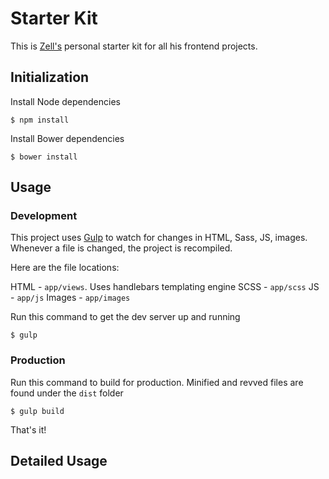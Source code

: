 # Starter Kit

This is [Zell's](http://www.zell-weekeat.com) personal starter kit for all his frontend projects. 

## Initialization

Install Node dependencies 

~~~
$ npm install
~~~

Install Bower dependencies

~~~
$ bower install
~~~

## Usage 

### Development

This project uses [Gulp]() to watch for changes in HTML, Sass, JS, images. Whenever a file is changed, the project is recompiled. 

Here are the file locations: 

HTML - `app/views`. Uses handlebars templating engine
SCSS - `app/scss`
JS - `app/js`
Images - `app/images`

Run this command to get the dev server up and running

~~~
$ gulp
~~~

### Production

Run this command to build for production. Minified and revved files are found under the `dist` folder

~~~
$ gulp build
~~~

That's it!

## Detailed Usage 

